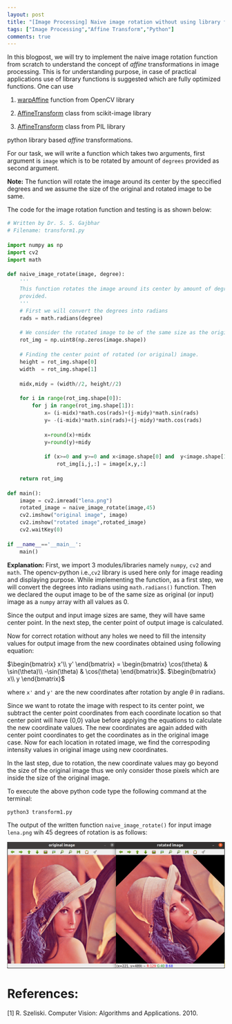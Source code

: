 ```yaml
---
layout: post
title: "[Image Processing] Naive image rotation without using library functions in Python"
tags: ["Image Processing","Affine Transform","Python"]
comments: true
---
```


In this blogpost, we will try to implement the naive image rotation function from scratch to understand the concept of *affine* transformations in image processing. This is for understanding purpose, in case of practical applications use of library functions is suggested which are fully optimized functions. One can use 

1. [warpAffine](https://opencv-python-tutroals.readthedocs.io/en/latest/py_tutorials/py_imgproc/py_geometric_transformations/py_geometric_transformations.html) function from OpenCV library

2. [AffineTransform](https://scikit-image.org/docs/stable/api/skimage.transform.html#skimage.transform.AffineTransform) class from scikit-image library

3. [AffineTransform](https://pillow.readthedocs.io/en/1.7.8/pythondoc-PIL.ImageTransform.html) class from PIL library

python library based *affine* transformations.

For our task, we will write a function which takes two arguments, first argument is  `image` which is to be rotated by amount  of `degrees` provided as second argument.

**Note:** The function will rotate the image around its center by the speccified degrees and we assume the size of the original and rotated image to be same.

The code for the image rotation function and testing is as shown below:

```python
# Written by Dr. S. S. Gajbhar
# Filename: transform1.py

import numpy as np
import cv2 
import math

def naive_image_rotate(image, degree):
    '''
    This function rotates the image around its center by amount of degrees
    provided.
    '''
    # First we will convert the degrees into radians
    rads = math.radians(degree)

    # We consider the rotated image to be of the same size as the original
    rot_img = np.uint8(np.zeros(image.shape))

    # Finding the center point of rotated (or original) image.
    height = rot_img.shape[0]
    width  = rot_img.shape[1]

    midx,midy = (width//2, height//2)

    for i in range(rot_img.shape[0]):
        for j in range(rot_img.shape[1]):
            x= (i-midx)*math.cos(rads)+(j-midy)*math.sin(rads)
            y= -(i-midx)*math.sin(rads)+(j-midy)*math.cos(rads)

            x=round(x)+midx 
            y=round(y)+midy 

            if (x>=0 and y>=0 and x<image.shape[0] and  y<image.shape[1]):
                rot_img[i,j,:] = image[x,y,:]

    return rot_img 

def main():
    image = cv2.imread("lena.png")
    rotated_image = naive_image_rotate(image,45)
    cv2.imshow("original image", image)
    cv2.imshow("rotated image",rotated_image)
    cv2.waitKey(0)

if __name__=='__main__':
    main()
```

**Explanation:** First, we import 3 modules/libraries namely `numpy`, `cv2` and `math`. The opencv-python i.e.,`cv2` library is used here only for image reading and displaying purpose.  While implementing the function, as a first step, we will convert the degrees into radians using `math.radians()` function. Then we declared the ouput image to be of the same size as original (or input) image as a `numpy` array with all values as 0.

Since the output and input image sizes are same, they will have same center point. In the next step, the center point of output image is calculated.

Now for correct rotation without any holes we need to fill the intensity values for output image from the new coordinates obtained using following equation:

$\begin{bmatrix} 
x'\\ 
y' 
\end{bmatrix} = \begin{bmatrix}  
\cos(\theta) & \sin(\theta)\\  
-\sin(\theta) & \cos(\theta)  
\end{bmatrix}$. $\begin{bmatrix}  
x\\  
y  
\end{bmatrix}$

where `x'` and `y'` are the new coordinates after rotation by angle $\theta$ in radians. 

Since we want to rotate the image with respect to its center point, we subtract the center point coordinates from each coordinate location so that center point will have (0,0) value before applying the equations to calculate the new coordinate values. The new coordinates are again added with center point coordinates to get the coordinates as in the original image case. Now for each location in rotated image, we find the correspoding intensity values in original image using new coordinates.

In the last step, due to rotation, the new coordinate values may go beyond the size of the original image thus we only consider those pixels which are inside the size of the original image.

To execute the above python code type the following command at the terminal:

```bash
python3 transform1.py
```

The output of the written function `naive_image_rotate()` for input image `lena.png` wih $45$ degrees of rotation is as follows:

![](/assets/images/20201222/pic1.png)

# References:

[1] R. Szeliski. Computer Vision: Algorithms and Applications. 2010.

